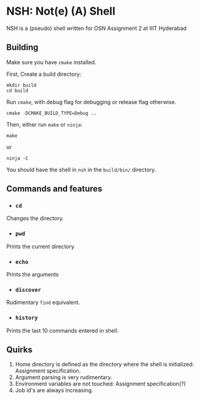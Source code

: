 # NSH: Not(e) (A) Shell

NSH is a (pseudo) shell written for OSN Assignment 2 at IIIT Hyderabad

## Building

Make sure you have `cmake` installed. 

First, Create a build directory:

```
mkdir build
cd build
```

Run `cmake`, with debug flag for debugging or release flag otherwise.

```
cmake -DCMAKE_BUILD_TYPE=Debug ..
```

Then, either run `make` or `ninja`:

```
make
```
or

```
ninja -C
```

You should have the shell in `nsh` in the `build/bin/` directory.

## Commands and features

- ### `cd`
Changes the directory.

- ### `pwd`
Prints the current directory

- ### `echo`
Prints the arguments

- ### `discover`
Rudimentary `find` equivalent.

- ### `history`
Prints the last 10 commands entered in shell.

## Quirks

1. Home directory is defined as the directory where the shell is initialized: Assignment specification.
1. Argument parsing is very rudimentary.
1. Environment variables are not touched: Assignment specification(?)
1. Job id's are always increasing.